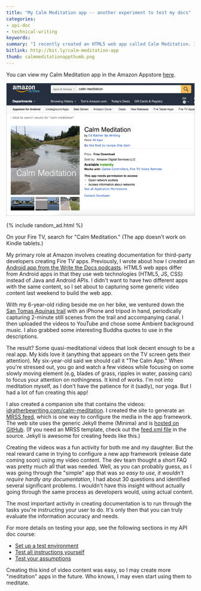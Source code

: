 ```yaml
---
title: "My Calm Meditation app -- another experiment to test my docs"
categories:
- api-doc
- technical-writing
keywords:
summary: "I recently created an HTML5 web app called Calm Meditation. If you have a Fire TV, you can check out the app by searching for it in the Amazon Appstore. I'm not really into meditation, but I needed some sample video content to test out a web app framework I'm documenting. The idea I came up with for generic video content involved nature still scenes with some background music. I think it worked out okay, actually. There's a whole genre of these types of apps, apparently."
bitlink: http://bit.ly/calm-meditation-app
thumb: calmmeditationappthumb.png
---
```


You can view my Calm Meditation app in the Amazon Appstore [here](https://www.amazon.com/Id-Rather-Be-Writing-Meditations/dp/B071DRTYG2/ref=sr_1_1).

<a href="https://www.amazon.com/Id-Rather-Be-Writing-Meditations/dp/B071DRTYG2/ref=sr_1_1"><img src="/images/calm-meditation-app.png"></a>

{% include random_ad.html %}

On your Fire TV, search for "Calm Meditation." (The app doesn't work on Kindle tablets.)

My primary role at Amazon involves creating documentation for third-party developers creating Fire TV apps. Previously, I wrote about how I created an [Android app from the Write the Docs podcasts](https://idratherbewriting.com/2017/04/09/write-the-docs-app-on-fire-tv/). HTML5 web apps differ from Android apps in that they use web technologies (HTML5, JS, CSS) instead of Java and Android APIs. I didn't want to have two different apps with the same content, so I set about to capturing some generic video content last weekend to build the web app.

With my 6-year-old riding beside me on her bike, we ventured down the [San Tomas Aquinas trail](http://www.rhorii.com/STACT/SanTomasTrl.html) with an iPhone and tripod in hand, periodically capturing 2-minute still scenes from the trail and accompanying canal. I then uploaded the videos to YouTube and chose some Ambient background music. I also grabbed some interesting Buddha quotes to use in the descriptions.

The result? Some quasi-meditational videos that look decent enough to be a real app. My kids love it (anything that appears on the TV screen gets their attention). My six-year-old said we should call it "The Calm App." When you're stressed out, you go and watch a few videos while focusing on some slowly moving element (e.g, blades of grass, ripples in water, passing cars) to focus your attention on nothingness. It kind of works. I'm not into meditation myself, as I don't have the patience for it (sadly), nor yoga. But I had a lot of fun creating this app!

I also created a companion site that contains the videos: [idratherbewriting.com/calm-meditation](https://idratherbewriting.com/calm-meditation/). I created the site to generate an [MRSS feed](https://idratherbewriting.com/calm-meditation/feed.xml), which is one way to configure the media in the app framework. The web site uses the generic Jekyll theme (Minima) and is [hosted on GitHub](https://github.com/tomjoht/calm-meditation). (If you need an MRSS template, check out the [feed.xml file](https://github.com/tomjoht/calm-meditation/blob/master/feed.xml) in the source. Jekyll is awesome for creating feeds like this.)

Creating the videos was a fun activity for both me and my daughter. But the real reward came in trying to configure a new app framework (release date coming soon) using my video content. The dev team thought a short FAQ was pretty much all that was needed. Well, as you can probably guess, as I was going through the "simple" app that was *so easy to use, it wouldn't require hardly any documentation*, I had about 30 questions and identified several significant problems. I wouldn't have this insight without actually going through the same process as developers would, using actual content.

The most important activity in creating documentation is to run through the tasks you're instructing your user to do. It's only then that you can truly evaluate the information accuracy and needs.

For more details on testing your app, see the following sections in my API doc course:

* [Set up a test environment](https://idratherbewriting.com/learnapidoc/testingdocs_test_environment.html)
* [Test all instructions yourself](https://idratherbewriting.com/learnapidoc/testingdocs_test_your_instructions.html)
* [Test your assumptions](https://idratherbewriting.com/learnapidoc/testingdocs_testing_assumptions.html)

Creating this kind of video content was easy, so I may create more "meditation" apps in the future. Who knows, I may even start using them to meditate.
